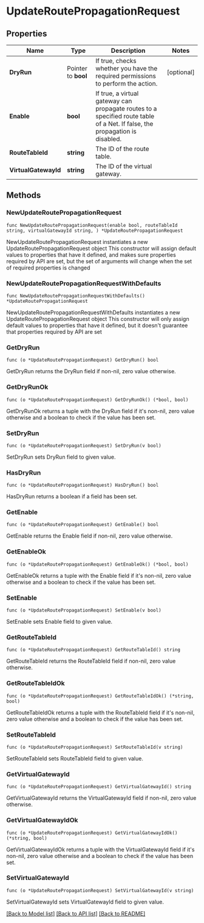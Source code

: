 # UpdateRoutePropagationRequest

## Properties

Name | Type | Description | Notes
------------ | ------------- | ------------- | -------------
**DryRun** | Pointer to **bool** | If true, checks whether you have the required permissions to perform the action. | [optional] 
**Enable** | **bool** | If true, a virtual gateway can propagate routes to a specified route table of a Net. If false, the propagation is disabled. | 
**RouteTableId** | **string** | The ID of the route table. | 
**VirtualGatewayId** | **string** | The ID of the virtual gateway. | 

## Methods

### NewUpdateRoutePropagationRequest

`func NewUpdateRoutePropagationRequest(enable bool, routeTableId string, virtualGatewayId string, ) *UpdateRoutePropagationRequest`

NewUpdateRoutePropagationRequest instantiates a new UpdateRoutePropagationRequest object
This constructor will assign default values to properties that have it defined,
and makes sure properties required by API are set, but the set of arguments
will change when the set of required properties is changed

### NewUpdateRoutePropagationRequestWithDefaults

`func NewUpdateRoutePropagationRequestWithDefaults() *UpdateRoutePropagationRequest`

NewUpdateRoutePropagationRequestWithDefaults instantiates a new UpdateRoutePropagationRequest object
This constructor will only assign default values to properties that have it defined,
but it doesn't guarantee that properties required by API are set

### GetDryRun

`func (o *UpdateRoutePropagationRequest) GetDryRun() bool`

GetDryRun returns the DryRun field if non-nil, zero value otherwise.

### GetDryRunOk

`func (o *UpdateRoutePropagationRequest) GetDryRunOk() (*bool, bool)`

GetDryRunOk returns a tuple with the DryRun field if it's non-nil, zero value otherwise
and a boolean to check if the value has been set.

### SetDryRun

`func (o *UpdateRoutePropagationRequest) SetDryRun(v bool)`

SetDryRun sets DryRun field to given value.

### HasDryRun

`func (o *UpdateRoutePropagationRequest) HasDryRun() bool`

HasDryRun returns a boolean if a field has been set.

### GetEnable

`func (o *UpdateRoutePropagationRequest) GetEnable() bool`

GetEnable returns the Enable field if non-nil, zero value otherwise.

### GetEnableOk

`func (o *UpdateRoutePropagationRequest) GetEnableOk() (*bool, bool)`

GetEnableOk returns a tuple with the Enable field if it's non-nil, zero value otherwise
and a boolean to check if the value has been set.

### SetEnable

`func (o *UpdateRoutePropagationRequest) SetEnable(v bool)`

SetEnable sets Enable field to given value.


### GetRouteTableId

`func (o *UpdateRoutePropagationRequest) GetRouteTableId() string`

GetRouteTableId returns the RouteTableId field if non-nil, zero value otherwise.

### GetRouteTableIdOk

`func (o *UpdateRoutePropagationRequest) GetRouteTableIdOk() (*string, bool)`

GetRouteTableIdOk returns a tuple with the RouteTableId field if it's non-nil, zero value otherwise
and a boolean to check if the value has been set.

### SetRouteTableId

`func (o *UpdateRoutePropagationRequest) SetRouteTableId(v string)`

SetRouteTableId sets RouteTableId field to given value.


### GetVirtualGatewayId

`func (o *UpdateRoutePropagationRequest) GetVirtualGatewayId() string`

GetVirtualGatewayId returns the VirtualGatewayId field if non-nil, zero value otherwise.

### GetVirtualGatewayIdOk

`func (o *UpdateRoutePropagationRequest) GetVirtualGatewayIdOk() (*string, bool)`

GetVirtualGatewayIdOk returns a tuple with the VirtualGatewayId field if it's non-nil, zero value otherwise
and a boolean to check if the value has been set.

### SetVirtualGatewayId

`func (o *UpdateRoutePropagationRequest) SetVirtualGatewayId(v string)`

SetVirtualGatewayId sets VirtualGatewayId field to given value.



[[Back to Model list]](../README.md#documentation-for-models) [[Back to API list]](../README.md#documentation-for-api-endpoints) [[Back to README]](../README.md)


